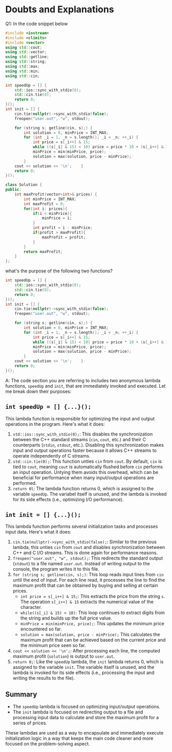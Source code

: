 # Doubts and Explanations
Q1: In the code snippet below
```C++
#include <iostream>
#include <climits>
#include <vector>
using std::cout;
using std::vector;
using std::getline;
using std::string;
using std::max;
using std::min;
using std::cin;

int speedUp = [] {
    std::ios::sync_with_stdio(0);
    std::cin.tie(0);
    return 0;
}();
int init = [] {
    cin.tie(nullptr)->sync_with_stdio(false);
    freopen("user.out", "w", stdout);

    for (string s; getline(cin, s);) {
        int solution = 0, minPrice = INT_MAX;
        for (int _i = 1, _n = s.length(); _i < _n; ++_i) {
            int price = s[_i++] & 15;
            while ((s[_i] & 15) < 10) price = price * 10 + (s[_i++] & 15);
            minPrice = min(minPrice, price);
            solution = max(solution, price - minPrice);
        }
    cout << solution << '\n';    }
    return 0;
}();

class Solution {
public:
    int maxProfit(vector<int>& prices) {
        int minPrice = INT_MAX;
        int maxProfit = 0;
        for(int i: prices){
            if(i < minPrice){
                minPrice = i;
            }
            int profit = i - minPrice;
            if(profit > maxProfit){
                maxProfit = profit;
            }
        }
        return maxProfit;
    }
};
```
what's the purpose of the following two functions?
```C++
int speedUp = [] {
    std::ios::sync_with_stdio(0);
    std::cin.tie(0);
    return 0;
}();
int init = [] {
    cin.tie(nullptr)->sync_with_stdio(false);
    freopen("user.out", "w", stdout);

    for (string s; getline(cin, s);) {
        int solution = 0, minPrice = INT_MAX;
        for (int _i = 1, _n = s.length(); _i < _n; ++_i) {
            int price = s[_i++] & 15;
            while ((s[_i] & 15) < 10) price = price * 10 + (s[_i++] & 15);
            minPrice = min(minPrice, price);
            solution = max(solution, price - minPrice);
        }
    cout << solution << '\n';    }
    return 0;
}();
```

A: The code section you are referring to includes two anonymous lambda functions, `speedUp` and `init`, that are immediately invoked and executed. Let me break down their purposes:

## `int speedUp = [] {...}();`
This lambda function is responsible for optimizing the input and output operations in the program.
Here's what it does:
1. `std::ios::sync_with_stdio(0);`: This disables the synchronization between the C++ standard streams (`cin`, `cout`, etc.) and their C counterparts (`stdin`, `stdout`, etc.). Disabling this synchronization makes input and output operations faster because it allows C++ streams to operate independently of C streams.
2. `std::cin.tie(0);`: This function unties `cin` from `cout`. By default, `cin` is tied to `cout`, meaning `cout` is automatically flushed before `cin` performs an input operation. Untying them avoids this overhead, which can be beneficial for performance when many input/output operations are performed.
3. `return 0l`: The lambda function returns 0, which is assigned to the variable `speedUp`. The variabel itself is unused, and the lambda is invoked for its side effects (i.e., optimizing I/O performance).

## `int init = [] {...}();`
This lambda function performs several initialization tasks and processes input data. Here's what it does:
1. `cin.tie(nullptr)->sync_with_stdio(false);`: Similar to the previous lambda, this unties `cin` from `cout` and disables synchronization between C++ and C I/O streams. This is done again for performance reasons.
2. `freopen("user.out", "w", stdout);`: This redirects the standard output (`stdout`) to a file named `user.out`. Instead of writing output to the console, the program writes it to this file.
3. `for (string s; getline(cin, s);)`: This loop reads input lines from `cin` until the end of input. For each line read, it processes the line to find the maximum profit that can be obtained by buying and selling at certain prices.
    - `int price = s[_i++] & 15;`: This extracts the price from the string `s`. The operation `s[_i++] & 15` extracts the numerical value of the character.
    - `while((s[_i] & 15) < 10)`: This loop continues to extract digits from the string and builds up the full price value.
    - `minPrice = min(minPrice, price);`: This updates the minimum price encountered so far.
    - `solution = max(solution, price - minPrice);` This calculates the maximum profit that can be achieved based on the current price and the minimum price seen so far.
4. `cout << solution << '\n';`: After processing each line, the computed maximum profit (`solution`) is output to `user.out`.
5. `return 0;`: Like the `speedUp` lambda, the `init` lambda returns 0, which is assigned to the variable `init`. The variable itself is unused, and the lambda is invoked for its side effects (i.e., processing the input and writing the results to the file). 

## Summary
- The `speedUp` lambda is focused on optimizing input/output operations.
- The `init` lambda is focused on redirecting output to a file and processing input data to calculate and store the maximum profit for a series of prices.

These lambdas are used as a way to encapsulate and immediately execute initialization logic in a way that keeps the main code cleaner and more focused on the problem-solving aspect.
